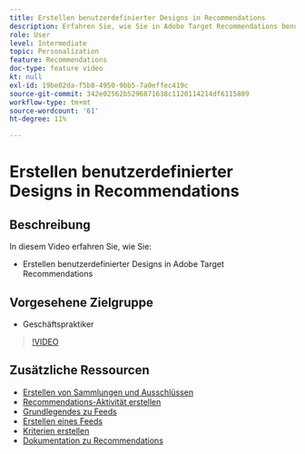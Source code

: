 ```yaml
---
title: Erstellen benutzerdefinierter Designs in Recommendations
description: Erfahren Sie, wie Sie in Adobe Target Recommendations benutzerdefinierte Designs erstellen.
role: User
level: Intermediate
topic: Personalization
feature: Recommendations
doc-type: feature video
kt: null
exl-id: 19be02da-f5b8-4950-9bb5-7a0effec419c
source-git-commit: 342e02562b5296871638c1120114214df6115809
workflow-type: tm+mt
source-wordcount: '61'
ht-degree: 11%

---
```


# Erstellen benutzerdefinierter Designs in Recommendations

## Beschreibung

In diesem Video erfahren Sie, wie Sie:

* Erstellen benutzerdefinierter Designs in Adobe Target Recommendations

## Vorgesehene Zielgruppe

* Geschäftspraktiker

>[!VIDEO](https://video.tv.adobe.com/v/27687?quality=12)

## Zusätzliche Ressourcen

* [Erstellen von Sammlungen und Ausschlüssen](create-collections-and-exclusions.md)
* [Recommendations-Aktivität erstellen](create-a-recommendations-activity.md)
* [Grundlegendes zu Feeds](understanding-feeds.md)
* [Erstellen eines Feeds](create-a-feed.md)
* [Kriterien erstellen](create-criteria.md)
* [Dokumentation zu Recommendations](https://experienceleague.adobe.com/docs/target/using/recommendations/recommendations.html?lang=en)
